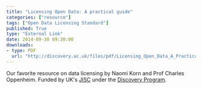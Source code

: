 ```yaml
---
title: "Licensing Open Data: A practical guide"
categories: ["resource"]
tags: ["Open Data Licensing Standard"]
published: True
type: "External Link"
date: 2014-09-30 09:30:00
downloads:
- type: PDF
  url: "http://discovery.ac.uk/files/pdf/Licensing_Open_Data_A_Practical_Guide.pdf"
---
```

Our favorite resource on data licensing by Naomi Korn and Prof Charles Oppenheim. Funded by UK's [JISC](http://jisc.ac.uk/) under the [Discovery Program](http://discovery.ac.uk/).
